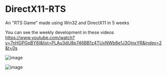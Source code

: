 # DirectX11-RTS
An "RTS Game" made using Win32 and DirectX11 in 5 weeks

You can see the weekly development in these videos https://www.youtube.com/watch?v=7nHGPGpBY6I&list=PLAu3dU8p746BB1z4TUxNWb8e1J3OjnxYR&index=2&t=0s

![image](https://user-images.githubusercontent.com/2060863/55733856-6dd58180-5a16-11e9-8675-76d79c1369b1.png)

![image](https://user-images.githubusercontent.com/2060863/55733916-8e054080-5a16-11e9-8987-c7f1e9264b61.png)
